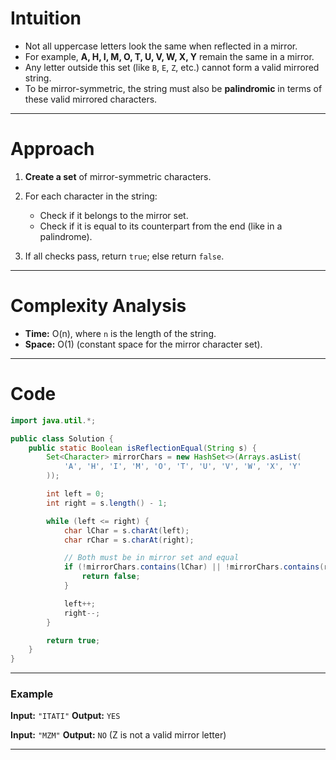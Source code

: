 # Intuition

* Not all uppercase letters look the same when reflected in a mirror.
* For example, **A, H, I, M, O, T, U, V, W, X, Y** remain the same in a mirror.
* Any letter outside this set (like `B`, `E`, `Z`, etc.) cannot form a valid mirrored string.
* To be mirror-symmetric, the string must also be **palindromic** in terms of these valid mirrored characters.

---

# Approach

1. **Create a set** of mirror-symmetric characters.

2. For each character in the string:
   * Check if it belongs to the mirror set.
   * Check if it is equal to its counterpart from the end (like in a palindrome).

3. If all checks pass, return `true`; else return `false`.

---

# Complexity Analysis

* **Time:** O(n), where `n` is the length of the string.
* **Space:** O(1) (constant space for the mirror character set).

---

# Code

```java
import java.util.*;

public class Solution {
    public static Boolean isReflectionEqual(String s) {
        Set<Character> mirrorChars = new HashSet<>(Arrays.asList(
            'A', 'H', 'I', 'M', 'O', 'T', 'U', 'V', 'W', 'X', 'Y'
        ));

        int left = 0;
        int right = s.length() - 1;

        while (left <= right) {
            char lChar = s.charAt(left);
            char rChar = s.charAt(right);

            // Both must be in mirror set and equal
            if (!mirrorChars.contains(lChar) || !mirrorChars.contains(rChar) || lChar != rChar) {
                return false;
            }

            left++;
            right--;
        }

        return true;
    }
}
```

---

### Example

**Input:** `"ITATI"`
**Output:** `YES`

**Input:** `"MZM"`
**Output:** `NO` (Z is not a valid mirror letter)

---
